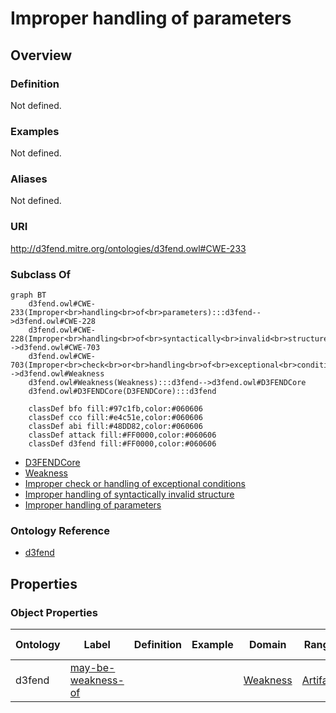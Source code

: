 # Improper handling of parameters

## Overview

### Definition
Not defined.

### Examples
Not defined.

### Aliases
Not defined.

### URI
http://d3fend.mitre.org/ontologies/d3fend.owl#CWE-233

### Subclass Of
```mermaid
graph BT
    d3fend.owl#CWE-233(Improper<br>handling<br>of<br>parameters):::d3fend-->d3fend.owl#CWE-228
    d3fend.owl#CWE-228(Improper<br>handling<br>of<br>syntactically<br>invalid<br>structure):::d3fend-->d3fend.owl#CWE-703
    d3fend.owl#CWE-703(Improper<br>check<br>or<br>handling<br>of<br>exceptional<br>conditions):::d3fend-->d3fend.owl#Weakness
    d3fend.owl#Weakness(Weakness):::d3fend-->d3fend.owl#D3FENDCore
    d3fend.owl#D3FENDCore(D3FENDCore):::d3fend
    
    classDef bfo fill:#97c1fb,color:#060606
    classDef cco fill:#e4c51e,color:#060606
    classDef abi fill:#48DD82,color:#060606
    classDef attack fill:#FF0000,color:#060606
    classDef d3fend fill:#FF0000,color:#060606
```

- [D3FENDCore](/docs/ontology/reference/model/D3FENDCore/D3FENDCore.md)
- [Weakness](/docs/ontology/reference/model/D3FENDCore/Weakness/Weakness.md)
- [Improper check or handling of exceptional conditions](/docs/ontology/reference/model/D3FENDCore/Weakness/Improper%20check%20or%20handling%20of%20exceptional%20conditions/Improper%20check%20or%20handling%20of%20exceptional%20conditions.md)
- [Improper handling of syntactically invalid structure](/docs/ontology/reference/model/D3FENDCore/Weakness/Improper%20check%20or%20handling%20of%20exceptional%20conditions/Improper%20handling%20of%20syntactically%20invalid%20structure/Improper%20handling%20of%20syntactically%20invalid%20structure.md)
- [Improper handling of parameters](/docs/ontology/reference/model/D3FENDCore/Weakness/Improper%20check%20or%20handling%20of%20exceptional%20conditions/Improper%20handling%20of%20syntactically%20invalid%20structure/Improper%20handling%20of%20parameters/Improper%20handling%20of%20parameters.md)


### Ontology Reference
- [d3fend](http://d3fend.mitre.org/ontologies/d3fend.owl#)

## Properties
### Object Properties
| Ontology | Label | Definition | Example | Domain | Range | Inverse Of |
|----------|-------|------------|---------|--------|-------|------------|
| d3fend | [may-be-weakness-of](http://d3fend.mitre.org/ontologies/d3fend.owl#may-be-weakness-of) |  |  | [Weakness](/docs/ontology/reference/model/D3FENDCore/Weakness/Weakness.md) | [Artifact](/docs/ontology/reference/model/D3FENDCore/Artifact/Artifact.md) | [may-have-weakness](http://d3fend.mitre.org/ontologies/d3fend.owl#may-have-weakness) |

